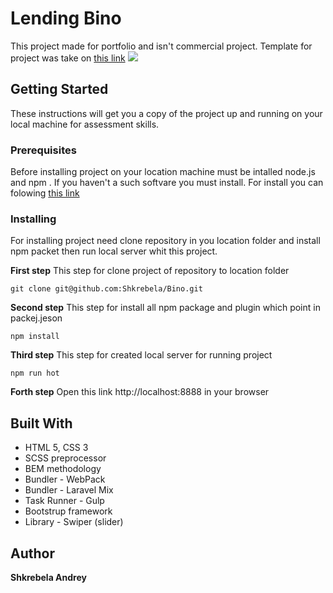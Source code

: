 # Lending Bino
This project made for portfolio and isn't commercial project. 
Template for project was take on [this link](https://www.behance.net/gallery/28954423/Freebie-Bino-Landing-Page-PSD-Template)
![](https://github.com/Shkrebela/TEST/blob/master/ezgif.com-resize%20(1).gif?raw=true)

## Getting Started
These instructions will get you a copy of the project up and running on your local machine for assessment skills.

### Prerequisites
Before installing project on your location machine must be intalled node.js and npm .
If you haven't a such softvare you must install. For install you can folowing [this link](https://nodejs.org/uk/download/package-manager/)

### Installing
For installing project need clone repository in you location folder and install npm packet then run local server whit this project. 

**First step** 
This step for clone project of repository to location folder
```
git clone git@github.com:Shkrebela/Bino.git
```
**Second step** 
This step for install all npm package and plugin which point in packej.jeson
```
npm install
```
**Third step** 
This step for created local server for running project
```
npm run hot 
```
**Forth step**
Open this link http://localhost:8888 in your browser

## Built With

* HTML 5, CSS 3
* SCSS preprocessor
* BEM methodology
* Bundler - WebPack
* Bundler - Laravel Mix
* Task Runner - Gulp
* Bootstrup framework
* Library - Swiper (slider)

## Author
**Shkrebela Andrey** 
